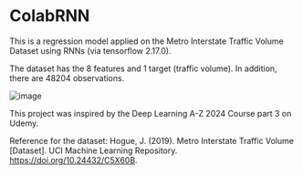 # ColabRNN
This is a regression model applied on the Metro Interstate Traffic Volume Dataset using RNNs (via tensorflow 2.17.0).

The dataset has the 8 features and 1 target (traffic volume). In addition, there are 48204 observations. 


![image](https://github.com/user-attachments/assets/0ca34494-29cf-4748-acf9-f787c5fc5691)
                               

This project was inspired by the Deep Learning A-Z 2024 Course part 3 on Udemy.

Reference for the dataset: Hogue, J. (2019). Metro Interstate Traffic Volume [Dataset]. UCI Machine Learning Repository. https://doi.org/10.24432/C5X60B.
